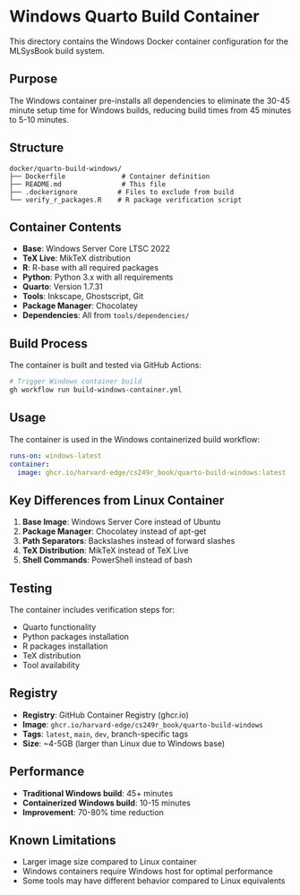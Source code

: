 # Windows Quarto Build Container

This directory contains the Windows Docker container configuration for the MLSysBook build system.

## Purpose

The Windows container pre-installs all dependencies to eliminate the 30-45 minute setup time for Windows builds, reducing build times from 45 minutes to 5-10 minutes.

## Structure

```
docker/quarto-build-windows/
├── Dockerfile              # Container definition
├── README.md               # This file
├── .dockerignore          # Files to exclude from build
└── verify_r_packages.R    # R package verification script
```

## Container Contents

- **Base**: Windows Server Core LTSC 2022
- **TeX Live**: MikTeX distribution
- **R**: R-base with all required packages
- **Python**: Python 3.x with all requirements
- **Quarto**: Version 1.7.31
- **Tools**: Inkscape, Ghostscript, Git
- **Package Manager**: Chocolatey
- **Dependencies**: All from `tools/dependencies/`

## Build Process

The container is built and tested via GitHub Actions:

```bash
# Trigger Windows container build
gh workflow run build-windows-container.yml
```

## Usage

The container is used in the Windows containerized build workflow:

```yaml
runs-on: windows-latest
container:
  image: ghcr.io/harvard-edge/cs249r_book/quarto-build-windows:latest
```

## Key Differences from Linux Container

1. **Base Image**: Windows Server Core instead of Ubuntu
2. **Package Manager**: Chocolatey instead of apt-get
3. **Path Separators**: Backslashes instead of forward slashes
4. **TeX Distribution**: MikTeX instead of TeX Live
5. **Shell Commands**: PowerShell instead of bash

## Testing

The container includes verification steps for:
- Quarto functionality
- Python packages installation
- R packages installation
- TeX distribution
- Tool availability

## Registry

- **Registry**: GitHub Container Registry (ghcr.io)
- **Image**: `ghcr.io/harvard-edge/cs249r_book/quarto-build-windows`
- **Tags**: `latest`, `main`, `dev`, branch-specific tags
- **Size**: ~4-5GB (larger than Linux due to Windows base)

## Performance

- **Traditional Windows build**: 45+ minutes
- **Containerized Windows build**: 10-15 minutes
- **Improvement**: 70-80% time reduction

## Known Limitations

- Larger image size compared to Linux container
- Windows containers require Windows host for optimal performance
- Some tools may have different behavior compared to Linux equivalents